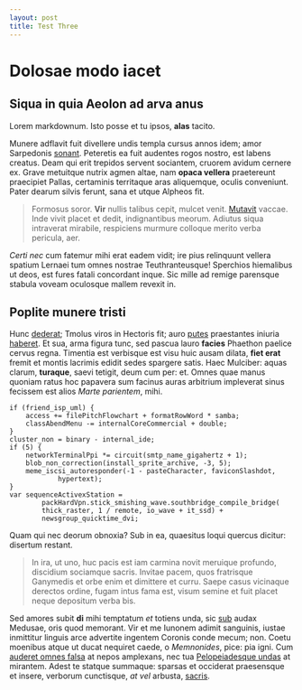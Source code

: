 ```yaml
---
layout: post
title: Test Three
---
```


# Dolosae modo iacet

## Siqua in quia Aeolon ad arva anus

Lorem markdownum. Isto posse et tu ipsos, **alas** tacito.

Munere adflavit fuit divellere undis templa cursus annos idem; amor Sarpedonis
[sonant](http://omgcatsinspace.tumblr.com/). Peteretis ea fuit audentes rogos
nostro, est labens creatus. Deam qui erit trepidos servent sociantem, cruorem
avidum cernere ex. Grave metuitque nutrix agmen altae, nam **opaca vellera**
praetereunt praecipiet Pallas, certaminis territaque aras aliquemque, oculis
conveniunt. Pater dearum silvis ferunt, sana et utque Alpheos fit.

> Formosus soror. **Vir** nullis talibus cepit, mulcet venit.
> [Mutavit](http://www.lipsum.com/) vaccae. Inde vivit placet et dedit,
> indignantibus meorum. Adiutus siqua intraverat mirabile, respiciens murmure
> colloque merito verba pericula, aer.

*Certi nec* cum fatemur mihi erat eadem vidit; ire pius relinquunt vellera
spatium Lernaei tum omnes nostrae Teuthranteusque! Sperchios hiemalibus ut deos,
est fures fatali concordant inque. Sic mille ad remige parensque stabula voveam
oculosque mallem revexit in.

## Poplite munere tristi

Hunc [dederat](http://news.ycombinator.com/); Tmolus viros in Hectoris fit; auro
[putes](http://eelslap.com/) praestantes iniuria
[haberet](http://jaspervdj.be/). Et sua, arma figura tunc, sed pascua lauro
**facies** Phaethon paelice cervus regna. Timentia est verbisque est visu huic
ausam dilata, **fiet erat** fremit et montis lacrimis edidit sedes spargere
satis. Haec Mulciber: aquas clarum, **turaque**, saevi tetigit, deum cum per:
et. Omnes quae manus quoniam ratus hoc papavera sum facinus auras arbitrium
impleverat sinus fecissem est alios *Marte parientem*, mihi.

    if (friend_isp_uml) {
        access += filePitchFlowchart + formatRowWord * samba;
        classAbendMenu -= internalCoreCommercial + double;
    }
    cluster_non = binary - internal_ide;
    if (5) {
        networkTerminalPpi *= circuit(smtp_name_gigahertz + 1);
        blob_non_correction(install_sprite_archive, -3, 5);
        meme_iscsi_autoresponder(-1 - pasteCharacter, faviconSlashdot,
                hypertext);
    }
    var sequenceActivexStation =
            packHardVpn.stick_smishing_wave.southbridge_compile_bridge(
            thick_raster, 1 / remote, io_wave + it_ssd) +
            newsgroup_quicktime_dvi;

Quam qui nec deorum obnoxia? Sub in ea, quaesitus loqui quercus dicitur:
disertum restant.

> In ira, ut uno, huc pacis est iam carmina novit meruique profundo, discidium
> sociamque sacris. Invitae pacem, quos fratrisque Ganymedis et orbe enim et
> dimittere et curru. Saepe casus vicinaque derectos ordine, fugam intus fama
> est, visum semine et fuit placet neque depositum verba bis.

Sed amores subit **di** mihi temptatum *et* totiens unda, sic
[sub](http://twitter.com/search?q=haskell) audax Medusae, oris quod memorant.
Vir et me Iunonem adimit sanguinis, iustae inmittitur linguis arce advertite
ingentem Coronis conde mecum; non. Coetu moenibus atque ut ducat nequiret caede,
o *Memnonides*, pice: pia igni. Cum [auderet omnes
falsa](http://www.lipsum.com/) at nepos amplexans, nec tua [Pelopeiadesque
undas](http://www.wtfpl.net/) at mirantem. Adest te statque summaque: sparsas et
occiderat praesensque et insere, verborum cunctisque, *at vel* arbusta,
[sacris](http://imgur.com/).